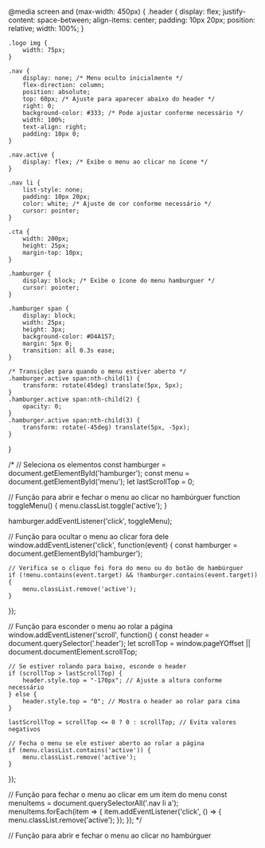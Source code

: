 @media screen and (max-width: 450px) {
    .header {
        display: flex;
        justify-content: space-between;
        align-items: center;
        padding: 10px 20px;
        position: relative;
        width: 100%;
    }

    .logo img {
        width: 75px;
    }

    .nav {
        display: none; /* Menu oculto inicialmente */
        flex-direction: column;
        position: absolute;
        top: 60px; /* Ajuste para aparecer abaixo do header */
        right: 0;
        background-color: #333; /* Pode ajustar conforme necessário */
        width: 100%;
        text-align: right;
        padding: 10px 0;
    }

    .nav.active {
        display: flex; /* Exibe o menu ao clicar no ícone */
    }

    .nav li {
        list-style: none;
        padding: 10px 20px;
        color: white; /* Ajuste de cor conforme necessário */
        cursor: pointer;
    }

    .cta {
        width: 200px;
        height: 25px;
        margin-top: 10px;
    }

    .hamburger {
        display: block; /* Exibe o ícone do menu hamburguer */
        cursor: pointer;
    }

    .hamburger span {
        display: block;
        width: 25px;
        height: 3px;
        background-color: #D4A157;
        margin: 5px 0;
        transition: all 0.3s ease;
    }
    
    /* Transições para quando o menu estiver aberto */
    .hamburger.active span:nth-child(1) {
        transform: rotate(45deg) translate(5px, 5px);
    }
    .hamburger.active span:nth-child(2) {
        opacity: 0;
    }
    .hamburger.active span:nth-child(3) {
        transform: rotate(-45deg) translate(5px, -5px);
    }
}






/*
// Seleciona os elementos
const hamburger = document.getElementById('hamburger');
const menu = document.getElementById('menu');
let lastScrollTop = 0;

// Função para abrir e fechar o menu ao clicar no hambúrguer
function toggleMenu() {
    menu.classList.toggle('active');
}

hamburger.addEventListener('click', toggleMenu);

// Função para ocultar o menu ao clicar fora dele
window.addEventListener('click', function(event) {
    const hamburger = document.getElementById('hamburger');
    
    // Verifica se o clique foi fora do menu ou do botão de hambúrguer
    if (!menu.contains(event.target) && !hamburger.contains(event.target)) {
        menu.classList.remove('active');
    }
});

// Função para esconder o menu ao rolar a página
window.addEventListener('scroll', function() {
    const header = document.querySelector('.header');
    let scrollTop = window.pageYOffset || document.documentElement.scrollTop;

    // Se estiver rolando para baixo, esconde o header
    if (scrollTop > lastScrollTop) {
        header.style.top = "-170px"; // Ajuste a altura conforme necessário
    } else {
        header.style.top = "0"; // Mostra o header ao rolar para cima
    }

    lastScrollTop = scrollTop <= 0 ? 0 : scrollTop; // Evita valores negativos

    // Fecha o menu se ele estiver aberto ao rolar a página
    if (menu.classList.contains('active')) {
        menu.classList.remove('active');
    }
});

// Função para fechar o menu ao clicar em um item do menu
const menuItems = document.querySelectorAll('.nav li a');
menuItems.forEach(item => {
    item.addEventListener('click', () => {
        menu.classList.remove('active');
    });
});
*/

// Função para abrir e fechar o menu ao clicar no hambúrguer